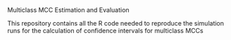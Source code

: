 Multiclass MCC Estimation and Evaluation

This repository contains all the R code needed to reproduce the simulation runs for the calculation of confidence intervals for multiclass MCCs
